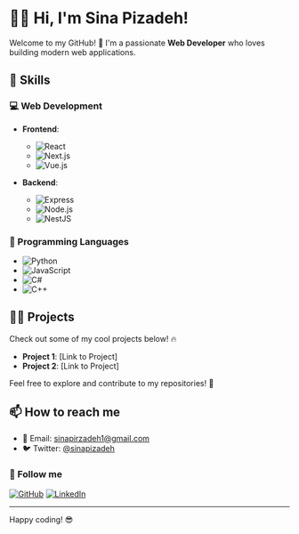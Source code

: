 # 👨‍💻 Hi, I'm Sina Pizadeh!

Welcome to my GitHub! 🚀 I'm a passionate **Web Developer** who loves building modern web applications.

## 🚀 Skills

### 💻 Web Development
- **Frontend**: 
  - ![React](https://img.shields.io/badge/React.js-61DAFB?style=flat&logo=react&logoColor=black)
  - ![Next.js](https://img.shields.io/badge/Next.js-000000?style=flat&logo=next.js&logoColor=white)
  - ![Vue.js](https://img.shields.io/badge/Vue.js-4FC08D?style=flat&logo=vue.js&logoColor=white)
  
- **Backend**: 
  - ![Express](https://img.shields.io/badge/Express-000000?style=flat&logo=express&logoColor=white)
  - ![Node.js](https://img.shields.io/badge/Node.js-339933?style=flat&logo=node.js&logoColor=white)
  - ![NestJS](https://img.shields.io/badge/NestJS-E0234E?style=flat&logo=nestjs&logoColor=white)

### 🔧 Programming Languages
- ![Python](https://img.shields.io/badge/Python-3776AB?style=flat&logo=python&logoColor=white)
- ![JavaScript](https://img.shields.io/badge/JavaScript-F7DF1E?style=flat&logo=javascript&logoColor=black)
- ![C#](https://img.shields.io/badge/C%23-239120?style=flat&logo=c-sharp&logoColor=white)
- ![C++](https://img.shields.io/badge/C%2B%2B-00599C?style=flat&logo=c%2B%2B&logoColor=white)

## 🧑‍💻 Projects
Check out some of my cool projects below! 🔥

- **Project 1**: [Link to Project]
- **Project 2**: [Link to Project]

Feel free to explore and contribute to my repositories! 🌟

## 📫 How to reach me
- 📧 Email: [sinapirzadeh1@gmail.com](mailto:sinapirzadeh1@gmail.com)
- 🐦 Twitter: [@sinapizadeh](https://twitter.com/sinapizadeh)

### 🔗 Follow me
[![GitHub](https://img.shields.io/badge/GitHub-Profile-blue)](https://github.com/sinapizadeh)
[![LinkedIn](https://img.shields.io/badge/LinkedIn-Profile-blue)](https://www.linkedin.com/in/sinapizadeh)

---

Happy coding! 😎
